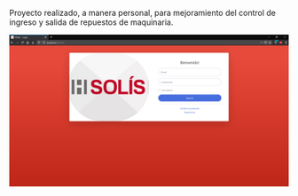 Proyecto realizado, a manera personal, para mejoramiento del control de ingreso y salida de repuestos de maquinaria.

![Login](/img/login.png?raw=true "Login")
